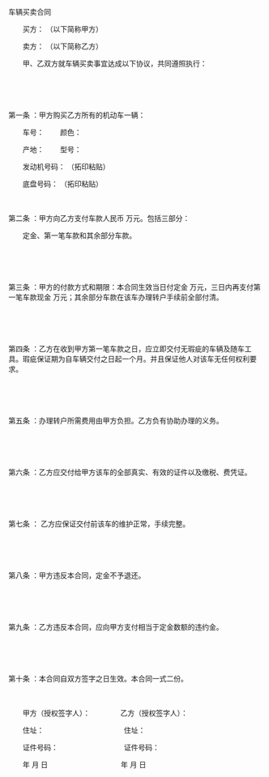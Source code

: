 



车辆买卖合同



 

　　买方： （以下简称甲方）

　　卖方： （以下简称乙方）　　

　　甲、乙双方就车辆买卖事宜达成以下协议，共同遵照执行：

　　

　　

第一条
：甲方购买乙方所有的机动车一辆：

　　车号：　　 颜色： 

　　产地：　　 型号：　　

　　发动机号码： （拓印粘贴）　　

　　底盘号码： （拓印粘贴）

　　

第二条
：甲方向乙方支付车款人民币 万元。包括三部分： 

　　定金、第一笔车款和其余部分车款。

　　

　　

第三条
：甲方的付款方式和期限：本合同生效当日付定金 万元，三日内再支付第一笔车款现金 万元；其余部分车款在该车办理转户手续前全部付清。

　　

　　

第四条
：乙方在收到甲方第一笔车款之日，应立即交付无瑕疵的车辆及随车工具。瑕疵保证期为自车辆交付之日起一个月。并且保证他人对该车无任何权利要求。

　　

　　

第五条
：办理转户所需费用由甲方负担。乙方负有协助办理的义务。

　　

　　

第六条
：乙方应交付给甲方该车的全部真实、有效的证件以及缴税、费凭证。

　　

　　

第七条
： 乙方应保证交付前该车的维护正常，手续完整。

　　

　　

第八条
：甲方违反本合同，定金不予退还。

　　

　　

第九条
：乙方违反本合同，应向甲方支付相当于定金数额的违约金。

　　

　　

第十条
：本合同自双方签字之日生效。本合同一式二份。　　

　　

　　甲方（授权签字人）：　　　　 乙方（授权签字人）：

　　住址：　　　　　　　　　　　 住址：

　　证件号码：　　　　　　　　　 证件号码：

　　年 月 日　　　　　　　　　　 年 月 日

　　
